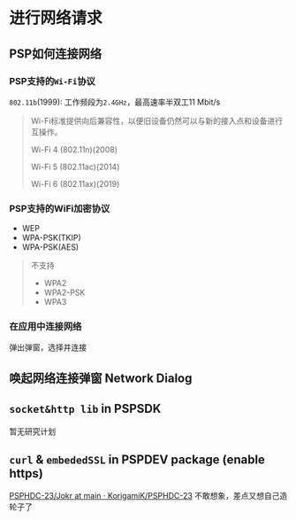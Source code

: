 # 进行网络请求

## PSP如何连接网络
### PSP支持的`Wi-Fi`协议
`802.11b`(1999): 工作频段为`2.4GHz`，最高速率半双工11 Mbit/s

> Wi-Fi标准提供向后兼容性，以便旧设备仍然可以与新的接入点和设备进行互操作。
>
> Wi-Fi 4 (802.11n)(2008)
>
> Wi-Fi 5 (802.11ac)(2014)
>
> Wi-Fi 6 (802.11ax)(2019)
### PSP支持的WiFi加密协议
+ WEP
+ WPA-PSK(TKIP)
+ WPA-PSK(AES)
> 不支持
>+ WPA2
>+ WPA2-PSK
>+ WPA3
### 在应用中连接网络
弹出弹窗，选择并连接

## 唤起网络连接弹窗 Network Dialog

## `socket&http lib` in PSPSDK
暂无研究计划

## `curl` & `embededSSL` in PSPDEV package (enable https)
[PSPHDC-23/Jokr at main · KorigamiK/PSPHDC-23](https://github.com/KorigamiK/PSPHDC-23/tree/main/Jokr)
不敢想象，差点又想自己造轮子了